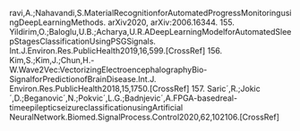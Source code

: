 ravi,A.;Nahavandi,S.MaterialRecognitionforAutomatedProgressMonitoringusingDeepLearningMethods. arXiv2020,
arXiv:2006.16344.
155. Yildirim,O.;Baloglu,U.B.;Acharya,U.R.ADeepLearningModelforAutomatedSleepStagesClassificationUsingPSGSignals.
Int.J.Environ.Res.PublicHealth2019,16,599.[CrossRef]
156. Kim,S.;Kim,J.;Chun,H.-W.Wave2Vec:VectorizingElectroencephalographyBio-SignalforPredictionofBrainDisease.Int.J.
Environ.Res.PublicHealth2018,15,1750.[CrossRef]
157. Saric´,R.;Jokic´,D.;Beganovic´,N.;Pokvic´,L.G.;Badnjevic´,A.FPGA-basedreal-timeepilepticseizureclassificationusingArtificial
NeuralNetwork.Biomed.SignalProcess.Control2020,62,102106.[CrossRef]